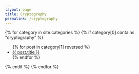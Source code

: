 ```yaml
---
layout: page
title: Cryptography
permalink: /cryptography
---
```

{% for category in site.categories %}
  {% if category[0] contains "cryptography" %}
  <ul>
    {% for post in category[1] reversed %}
      <li><a href="{{ post.url }}">{{ post.title }}</a></li>
    {% endfor %}
  </ul>
  {% endif %}
{% endfor %}

